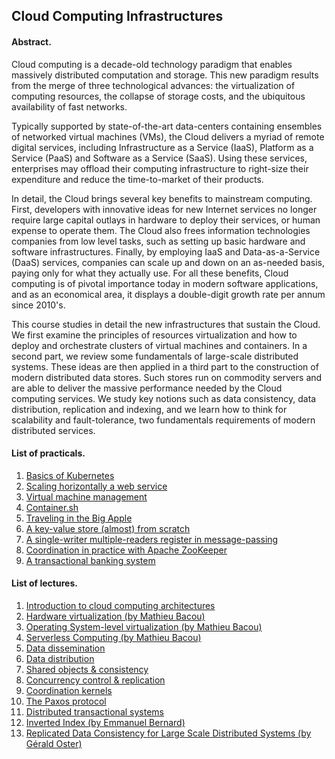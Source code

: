 ## Cloud Computing Infrastructures

#### Abstract.

Cloud computing is a decade-old technology paradigm that enables massively distributed computation and storage.
This new paradigm results from the merge of three technological advances: the virtualization of computing resources, the collapse of storage costs, and the ubiquitous availability of fast networks.

Typically supported by state-of-the-art data-centers containing ensembles of networked virtual machines (VMs), the Cloud delivers a myriad of remote digital services, including Infrastructure as a Service (IaaS), Platform as a Service (PaaS) and Software as a Service (SaaS).
Using these services, enterprises may offload their computing infrastructure to right-size their expenditure and reduce the time-to-market of their products.

In detail, the Cloud brings several key benefits to mainstream computing.
First, developers with innovative ideas for new Internet services no longer require large capital outlays in hardware to deploy their services, or human expense to operate them.
The Cloud also frees information technologies companies from low level tasks, such as setting up basic hardware and software infrastructures.
Finally, by employing IaaS and Data-as-a-Service (DaaS) services, companies can scale up and down on an as-needed basis, paying only for what they actually use.
For all these benefits, Cloud computing is of pivotal importance today in modern software applications, and as an economical area, it displays a double-digit growth rate per annum since 2010's.

This course studies in detail the new infrastructures that sustain the Cloud.
We first examine the principles of resources virtualization and how to deploy and orchestrate clusters of virtual machines and containers.
In a second part, we review some fundamentals of large-scale distributed systems.
These ideas are then applied in a third part to the construction of modern distributed data stores.
Such stores run on commodity servers and are able to deliver the massive performance needed by the Cloud computing services.
We study key notions such as data consistency, data distribution, replication and indexing, and we learn how to think for scalability and fault-tolerance, two fundamentals requirements of modern distributed services.

#### List of practicals.

1. [Basics of Kubernetes](https://github.com/otrack/cloud-computing-hands-on/tree/master/warmup)
2. [Scaling horizontally a web service](https://github.com/otrack/cloud-computing-hands-on/tree/master/scaling)
3. [Virtual machine management](https://drive.google.com/file/d/1gMfUOJQioDMhtLp62rLoQ8M1U3TIVaI6/view?usp=sharing)
4. [Container.sh](https://drive.google.com/file/d/1BDPXQ3n2o9JYHzN9IGiNGumpqQu9sG1S/view?usp=sharing)
5. [Traveling in the Big Apple](https://github.com/otrack/cloud-computing-hands-on/tree/master/spark)
6. [A key-value store (almost) from scratch](https://github.com/otrack/cloud-computing-hands-on/tree/master/kvstore)
7. [A single-writer multiple-readers register in message-passing](https://github.com/otrack/cloud-computing-hands-on/tree/master/abd)
8. [Coordination in practice with Apache ZooKeeper](https://github.com/otrack/cloud-computing-hands-on/tree/master/zk)
9. [A transactional banking system](https://github.com/otrack/cloud-computing-infrastructures/blob/master/transactions/README.md)

#### List of lectures.

1. [Introduction to cloud computing architectures](https://drive.google.com/open?id=1jejBazViLenC7e80XI1guqZ_a2xo0aEr1wUV9YvBcZ0)
2. [Hardware virtualization (by Mathieu Bacou)](https://drive.google.com/file/d/1xlIW4dH_5-yFtmwid1qGF8fKPPmoWQRG/view?usp=sharing)
3. [Operating System-level virtualization (by Mathieu Bacou)](https://drive.google.com/file/d/1xlIW4dH_5-yFtmwid1qGF8fKPPmoWQRG/view?usp=sharing)
4. [Serverless Computing (by Mathieu Bacou)](https://drive.google.com/file/d/1WpiT3QdDoCd2LzQW3dzKddoqazW2B56t/view?usp=sharing)
5. [Data dissemination](https://drive.google.com/open?id=1PFjyNro_eNDPgBxkUdjGH647y47g3VYLLHmCS_bOpLQ)
6. [Data distribution](https://drive.google.com/open?id=1s0LRrodaYDGN3xfGit6VR9KYeoAoeRbhELBaYFHaoDU)
7. [Shared objects & consistency](https://drive.google.com/open?id=1-Uh3iC97elXSUNvwY1G0up-JaLmj-_wV8reS1bPTe8c)
8. [Concurrency control & replication](https://drive.google.com/open?id=1UFOoTEHiyxdb0u_O37P1m9cKHT6bXEcTkdgF4mmwl3Q)
9. [Coordination kernels](https://docs.google.com/presentation/d/1jVuYezqp9AgxTaNHWIiAlw5GpgQ0SLBDPNBAQFneOys/edit?usp=sharing)
10. [The Paxos protocol](https://docs.google.com/presentation/d/1-P4nD8p2uiumkISj3BZ0GFsIvnqvofG3RUxbOYgi_2g/edit?usp=sharing)
11. [Distributed transactional systems](https://docs.google.com/presentation/d/10pC5K4Sb4XG5U-CFqbPb3e9220ZcYbKLiWtxCVKSx9k/edit?usp=sharing)
12. [Inverted Index (by Emmanuel Bernard)](https://emmanuelbernard.com/presentations/inverted-index/#)
13. [Replicated Data Consistency for Large Scale Distributed Systems (by Gérald Oster)](https://github.com/otrack/cloud-computing-hands-on/raw/master/lectures/Replicated%20Data%20Consistency%20for%20Large%20Scale%20Distributed%20Systems.pdf)
